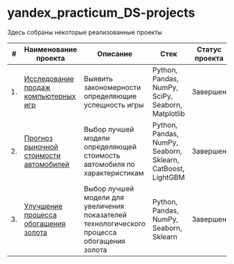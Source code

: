 # yandex_practicum_DS-projects

Здесь собраны некоторые реализованные проекты

| #    | Наименование проекта            | Описание                                                     | Стек                                                         | Cтатус проекта              |
| ---- | ------------------------------- | ------------------------------------------------------------ | ------------------------------------------------------------ |---------------------------- |
| 1.   | [Исследование продаж компьютерных игр](https://github.com/Davimi042607/Portfolio/tree/main/game_sales_analysis) | Выявить закономерности определяющие успещность игры | Python, Pandas, NumPy, SciPy, Seaborn, Matplotlib | Завершен |
| 2.   | [Прогноз рыночной стоимости автомобилей](https://github.com/Davimi042607/Portfolio/tree/main/car_price) | Выбор лучшей модели определяющей стоимость автомобиля по характеристикам | Python, Pandas, NumPy, Seaborn, Sklearn,  CatBoost, LightGBM | Завершен |
| 3.   |  [Улучшение процесса обогащения золота](https://github.com/aq2003/Portfolio/tree/main/Gold%20Recovery) | Выбор лучшей модели для увеличения показателей технологического процесса обогащения золота | Python, Pandas, NumPy, Seaborn, Sklearn | Завершен |
